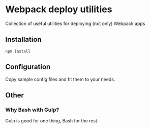 # Webpack deploy utilities
Collection of useful utilities for deploying (not only) Webpack apps

## Installation
`npm install`

## Configuration
Copy sample config files and fit them to your needs.

## Other

### Why Bash with Gulp?
Gulp is good for one thing, Bash for the rest.
